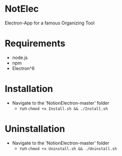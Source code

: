 # NotElec

Electron-App for a famous Organizing Tool

# Requirements
- node.js
- npm
- Electron^6

# Installation

- Navigate to the 'NotionElectron-master' folder
	- run `chmod +x Install.sh && ./Install.sh`

# Uninstallation

- Navigate to the 'NotionElectron-master' folder
	- run `chmod +x Uninstall.sh && ./Uninstall.sh`